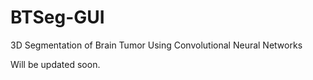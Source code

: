 # BTSeg-GUI
3D Segmentation of Brain Tumor Using Convolutional Neural Networks

Will be updated soon.
